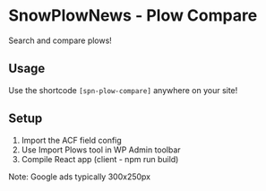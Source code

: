 # SnowPlowNews - Plow Compare
Search and compare plows!

## Usage
Use the shortcode `[spn-plow-compare]` anywhere on your site!

## Setup
1. Import the ACF field config
2. Use Import Plows tool in WP Admin toolbar
3. Compile React app (client - npm run build)

Note: Google ads typically 300x250px